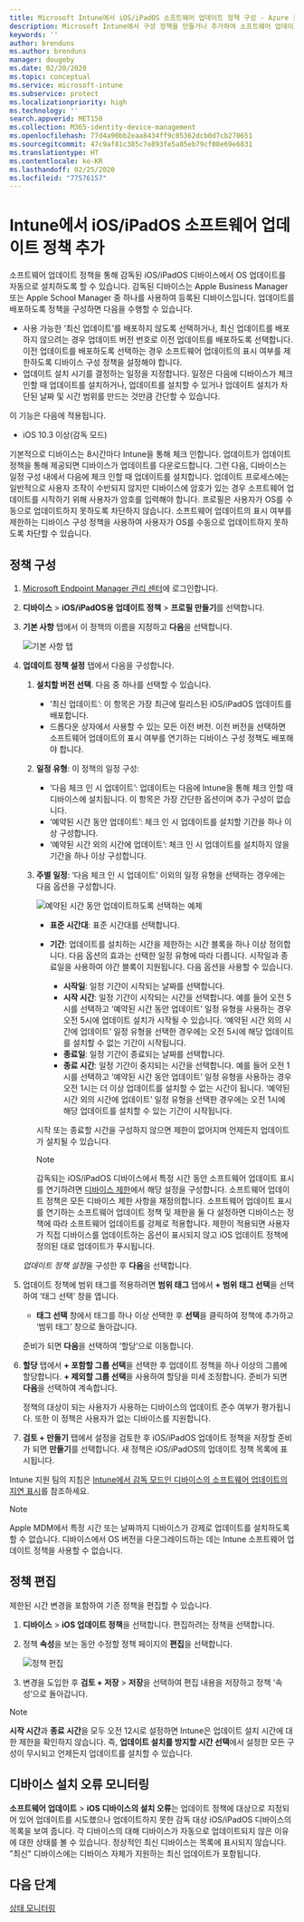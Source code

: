 ```yaml
---
title: Microsoft Intune에서 iOS/iPadOS 소프트웨어 업데이트 정책 구성 - Azure | Microsoft Docs
description: Microsoft Intune에서 구성 정책을 만들거나 추가하여 소프트웨어 업데이트가 iOS/iPadOS 디바이스에 자동으로 설치되는 시기를 제한합니다. 업데이트를 설치하지 않을 날짜와 시간을 선택할 수 있습니다. 이 정책을 그룹, 사용자 또는 디바이스에 할당하고 설치 오류를 확인할 수도 있습니다.
keywords: ''
author: brenduns
ms.author: brenduns
manager: dougeby
ms.date: 02/20/2020
ms.topic: conceptual
ms.service: microsoft-intune
ms.subservice: protect
ms.localizationpriority: high
ms.technology: ''
search.appverid: MET150
ms.collection: M365-identity-device-management
ms.openlocfilehash: 77d4a90bb2eaa8434ff9c05362dcb0d7cb270651
ms.sourcegitcommit: 47c9af81c385c7e893fe5a85eb79cf08e69e6831
ms.translationtype: HT
ms.contentlocale: ko-KR
ms.lasthandoff: 02/25/2020
ms.locfileid: "77576157"
---
```

# <a name="add-iosipados-software-update-policies-in-intune"></a>Intune에서 iOS/iPadOS 소프트웨어 업데이트 정책 추가

소프트웨어 업데이트 정책을 통해 감독된 iOS/iPadOS 디바이스에서 OS 업데이트를 자동으로 설치하도록 할 수 있습니다. 감독된 디바이스는 Apple Business Manager 또는 Apple School Manager 중 하나를 사용하여 등록된 디바이스입니다. 업데이트를 배포하도록 정책을 구성하면 다음을 수행할 수 있습니다.

- 사용 가능한 ‘최신 업데이트’를 배포하지 않도록 선택하거나, 최신 업데이트를 배포하지 않으려는 경우 업데이트 버전 번호로 이전 업데이트를 배포하도록 선택합니다.  이전 업데이트를 배포하도록 선택하는 경우 소프트웨어 업데이트의 표시 여부를 제한하도록 디바이스 구성 정책을 설정해야 합니다.
- 업데이트 설치 시기를 결정하는 일정을 지정합니다. 일정은 다음에 디바이스가 체크 인할 때 업데이트를 설치하거나, 업데이트를 설치할 수 있거나 업데이트 설치가 차단된 날짜 및 시간 범위를 만드는 것만큼 간단할 수 있습니다.

이 기능은 다음에 적용됩니다.

- iOS 10.3 이상(감독 모드)

기본적으로 디바이스는 8시간마다 Intune을 통해 체크 인합니다. 업데이트가 업데이트 정책을 통해 제공되면 디바이스가 업데이트를 다운로드합니다. 그런 다음, 디바이스는 일정 구성 내에서 다음에 체크 인할 때 업데이트를 설치합니다. 업데이트 프로세스에는 일반적으로 사용자 조작이 수반되지 않지만 디바이스에 암호가 있는 경우 소프트웨어 업데이트를 시작하기 위해 사용자가 암호를 입력해야 합니다. 프로필은 사용자가 OS를 수동으로 업데이트하지 못하도록 차단하지 않습니다. 소프트웨어 업데이트의 표시 여부를 제한하는 디바이스 구성 정책을 사용하여 사용자가 OS를 수동으로 업데이트하지 못하도록 차단할 수 있습니다.

## <a name="configure-the-policy"></a>정책 구성

1. [Microsoft Endpoint Manager 관리 센터](https://go.microsoft.com/fwlink/?linkid=2109431)에 로그인합니다.
2. **디바이스** > **iOS/iPadOS용 업데이트 정책** > **프로필 만들기**를 선택합니다.
3. **기본 사항** 탭에서 이 정책의 이름을 지정하고 **다음**을 선택합니다.

   ![기본 사항 탭](./media/software-updates-ios/basics-tab.png)

4. **업데이트 정책 설정** 탭에서 다음을 구성합니다.

   1. **설치할 버전 선택**. 다음 중 하나를 선택할 수 있습니다.

      - ‘최신 업데이트’:  이 항목은 가장 최근에 릴리스된 iOS/iPadOS 업데이트를 배포합니다.
      - 드롭다운 상자에서 사용할 수 있는 모든 이전 버전. 이전 버전을 선택하면 소프트웨어 업데이트의 표시 여부를 연기하는 디바이스 구성 정책도 배포해야 합니다.

   2. **일정 유형**: 이 정책의 일정 구성:

      - ‘다음 체크 인 시 업데이트’:  업데이트는 다음에 Intune을 통해 체크 인할 때 디바이스에 설치됩니다. 이 항목은 가장 간단한 옵션이며 추가 구성이 없습니다.
      - ‘예약된 시간 동안 업데이트’:  체크 인 시 업데이트를 설치할 기간을 하나 이상 구성합니다.
      - ‘예약된 시간 외의 시간에 업데이트’:  체크 인 시 업데이트를 설치하지 않을 기간을 하나 이상 구성합니다.

   3. **주별 일정**: ‘다음 체크 인 시 업데이트’ 이외의 일정 유형을 선택하는 경우에는 다음 옵션을 구성합니다. 

      ![예약된 시간 동안 업데이트하도록 선택하는 예제](./media/software-updates-ios/scheduled-time.png)

      - **표준 시간대**: 표준 시간대를 선택합니다.
      - **기간**: 업데이트를 설치하는 시간을 제한하는 시간 블록을 하나 이상 정의합니다. 다음 옵션의 효과는 선택한 일정 유형에 따라 다릅니다. 시작일과 종료일을 사용하여 야간 블록이 지원됩니다. 다음 옵션을 사용할 수 있습니다.

        - **시작일**: 일정 기간이 시작되는 날짜를 선택합니다.
        - **시작 시간**: 일정 기간이 시작되는 시간을 선택합니다. 예를 들어 오전 5시를 선택하고 ‘예약된 시간 동안 업데이트’ 일정 유형을 사용하는 경우 오전 5시에 업데이트 설치가 시작될 수 있습니다.  ‘예약된 시간 외의 시간에 업데이트’ 일정 유형을 선택한 경우에는 오전 5시에 해당 업데이트를 설치할 수 없는 기간이 시작됩니다. 
        - **종료일**: 일정 기간이 종료되는 날짜를 선택합니다.
        - **종료 시간**: 일정 기간이 중지되는 시간을 선택합니다. 예를 들어 오전 1시를 선택하고 ‘예약된 시간 동안 업데이트’ 일정 유형을 사용하는 경우 오전 1시는 더 이상 업데이트를 설치할 수 없는 시간이 됩니다.  ‘예약된 시간 외의 시간에 업데이트’ 일정 유형을 선택한 경우에는 오전 1시에 해당 업데이트를 설치할 수 있는 기간이 시작됩니다. 

       시작 또는 종료할 시간을 구성하지 않으면 제한이 없어지며 언제든지 업데이트가 설치될 수 있습니다.  

       > [!NOTE]
       > 감독되는 iOS/iPadOS 디바이스에서 특정 시간 동안 소프트웨어 업데이트 표시를 연기하려면 [디바이스 제한](../configuration/device-restrictions-ios.md#general)에서 해당 설정을 구성합니다. 소프트웨어 업데이트 정책은 모든 디바이스 제한 사항을 재정의합니다. 소프트웨어 업데이트 표시를 연기하는 소프트웨어 업데이트 정책 및 제한을 둘 다 설정하면 디바이스는 정책에 따라 소프트웨어 업데이트를 강제로 적용합니다. 제한이 적용되면 사용자가 직접 디바이스를 업데이트하는 옵션이 표시되지 않고 iOS 업데이트 정책에 정의된 대로 업데이트가 푸시됩니다.

   *업데이트 정책 설정*을 구성한 후 **다음**을 선택합니다.

5. 업데이트 정책에 범위 태그를 적용하려면 **범위 태그** 탭에서 **+ 범위 태그 선택**을 선택하여 ‘태그 선택’ 창을 엽니다. 

   - **태그 선택** 창에서 태그를 하나 이상 선택한 후 **선택**을 클릭하여 정책에 추가하고 ‘범위 태그’ 창으로 돌아갑니다. 

   준비가 되면 **다음**을 선택하여 ‘할당’으로 이동합니다. 

6. **할당** 탭에서 **+ 포함할 그룹 선택**을 선택한 후 업데이트 정책을 하나 이상의 그룹에 할당합니다. **+ 제외할 그룹 선택**을 사용하여 할당을 미세 조정합니다. 준비가 되면 **다음**을 선택하여 계속합니다.

   정책의 대상이 되는 사용자가 사용하는 디바이스의 업데이트 준수 여부가 평가됩니다. 또한 이 정책은 사용자가 없는 디바이스를 지원합니다.

7. **검토 + 만들기** 탭에서 설정을 검토한 후 iOS/iPadOS 업데이트 정책을 저장할 준비가 되면 **만들기**를 선택합니다. 새 정책은 iOS/iPadOS의 업데이트 정책 목록에 표시됩니다.

Intune 지원 팀의 지침은 [Intune에서 감독 모드인 디바이스의 소프트웨어 업데이트의 지연 표시](https://techcommunity.microsoft.com/t5/Intune-Customer-Success/Delaying-visibility-of-software-updates-in-Intune-for-supervised/ba-p/345753)를 참조하세요.

> [!NOTE]
> Apple MDM에서 특정 시간 또는 날짜까지 디바이스가 강제로 업데이트를 설치하도록 할 수 없습니다. 디바이스에서 OS 버전을 다운그레이드하는 데는 Intune 소프트웨어 업데이트 정책을 사용할 수 없습니다.

## <a name="edit-a-policy"></a>정책 편집

제한된 시간 변경을 포함하여 기존 정책을 편집할 수 있습니다.

1. **디바이스** > **iOS 업데이트 정책**을 선택합니다. 편집하려는 정책을 선택합니다.

2. 정책 **속성**을 보는 동안 수정할 정책 페이지의 **편집**을 선택합니다.

   ![정책 편집](./media/software-updates-ios/edit-policy.png)

3. 변경을 도입한 후 **검토 + 저장** > **저장**을 선택하여 편집 내용을 저장하고 정책 ‘속성’으로 돌아갑니다. 

> [!NOTE]
> **시작 시간**과 **종료 시간**을 모두 오전 12시로 설정하면 Intune은 업데이트 설치 시간에 대한 제한을 확인하지 않습니다. 즉, **업데이트 설치를 방지할 시간 선택**에서 설정한 모든 구성이 무시되고 언제든지 업데이트를 설치할 수 있습니다.

## <a name="monitor-device-installation-failures"></a>디바이스 설치 오류 모니터링

<!-- 1352223 -->
**소프트웨어 업데이트** > **iOS 디바이스의 설치 오류**는 업데이트 정책에 대상으로 지정되어 있어 업데이트를 시도했으나 업데이트하지 못한 감독 대상 iOS/iPadOS 디바이스의 목록을 보여 줍니다. 각 디바이스의 대해 디바이스가 자동으로 업데이트되지 않은 이유에 대한 상태를 볼 수 있습니다. 정상적인 최신 디바이스는 목록에 표시되지 않습니다. "최신" 디바이스에는 디바이스 자체가 지원하는 최신 업데이트가 포함됩니다.

## <a name="next-steps"></a>다음 단계

[상태 모니터링](../configuration/device-profile-monitor.md)
